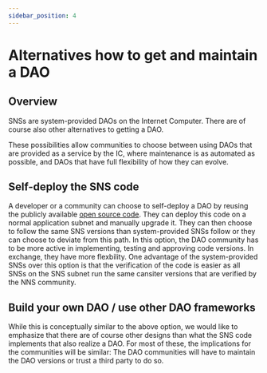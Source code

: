 ```yaml
---
sidebar_position: 4
---
```

# Alternatives how to get and maintain a DAO

## Overview

SNSs are system-provided DAOs on the Internet Computer.
There are of course also other alternatives to getting a DAO.

These possibilities allow communities to choose between using DAOs that are provided
as a service by the IC, where maintenance is as automated as possible, and DAOs
that have full flexibility of how they can evolve.


## Self-deploy the SNS code
  A developer or a community can choose to self-deploy a DAO by reusing the publicly
  available [open source code](https://github.com/dfinity/ic/tree/master/rs/sns).
They can deploy this code on a normal application subnet and manually upgrade it.
  They can then choose to follow the same SNS versions than
  system-provided SNSs follow or they can choose to deviate from this path.
  In this option, the DAO community has to be more active in
  implementing, testing and approving code versions. In exchange, they have more flexbility.
One advantage of the system-provided SNSs over this option is that the verification of the code is
easier as all SNSs on the SNS subnet run the same cansiter versions that are verified by the
  NNS community.

## Build your own DAO / use other DAO frameworks
  While this is conceptually similar to the above option, we would like to emphasize
  that there are of course other designs than what the SNS code implements
  that also realize a DAO.
  For most of these, the implications for the communities will be similar: The DAO
  communities will have to maintain the DAO versions or trust
  a third party to do so.
